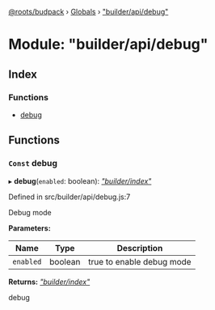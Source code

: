[@roots/budpack](../README.md) › [Globals](../globals.md) › ["builder/api/debug"](_builder_api_debug_.md)

# Module: "builder/api/debug"

## Index

### Functions

* [debug](_builder_api_debug_.md#const-debug)

## Functions

### `Const` debug

▸ **debug**(`enabled`: boolean): *["builder/index"](_builder_index_.md)*

Defined in src/builder/api/debug.js:7

Debug mode

**Parameters:**

Name | Type | Description |
------ | ------ | ------ |
`enabled` | boolean | true to enable debug mode |

**Returns:** *["builder/index"](_builder_index_.md)*

debug
